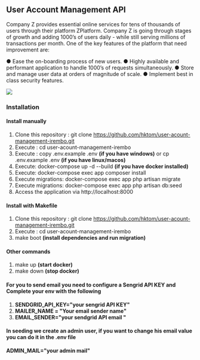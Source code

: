 ## User Account Management API

Company Z provides essential online services for tens of thousands of users through their
platform ZPlatform.
Company Z is going through stages of growth and adding 1000’s of users daily - while still serving
millions of transactions per month. One of the key features of the platform that need improvement
are:

● Ease the on-boarding process of new users.
● Highly available and performant application to handle 1000’s of requests simultaneously.
● Store and manage user data at orders of magnitude of scale.
● Implement best in class security features.

<img src="https://res.cloudinary.com/diaylgu7a/image/upload/v1698736817/Screenshot_2023-10-31_at_08.20.01_m4kz18.png">

### Installation

#### Install manually

1. Clone this repository : git clone https://github.com/hktom/user-acount-management-irembo.git
2. Execute : cd user-acount-management-irembo
3. Execute : copy .env.example .env **(if you have windows)** or cp .env.example .env **(if you have linux/macos)**
4. Execute: docker-compose up -d --build **(if you have docker installed)**
5. Execute: docker-compose exec app composer install
6. Execute migrations: docker-compose exec app php artisan migrate
7. Execute migrations: docker-compose exec app php artisan db:seed
8. Access the application via http://localhost:8000

#### Install with Makefile

1. Clone this repository : git clone https://github.com/hktom/user-acount-management-irembo.git
2. Execute : cd user-acount-management-irembo
3. make boot **(install dependencies and run migration)**

#### Other commands
1. make up **(start docker)**
2. make down **(stop docker)**

#### For you to send email you need to configure a Sengrid API KEY and Complete your env with the following

1. **SENDGRID_API_KEY="your sengrid API KEY"**
2. **MAILER_NAME = "Your email sender name"**
3. **EMAIL_SENDER="your sendgrid API email "**

#### In seeding we create an admin user, if you want to change his email value you can do it in the .env file

**ADMIN_MAIL="your admin mail"**
